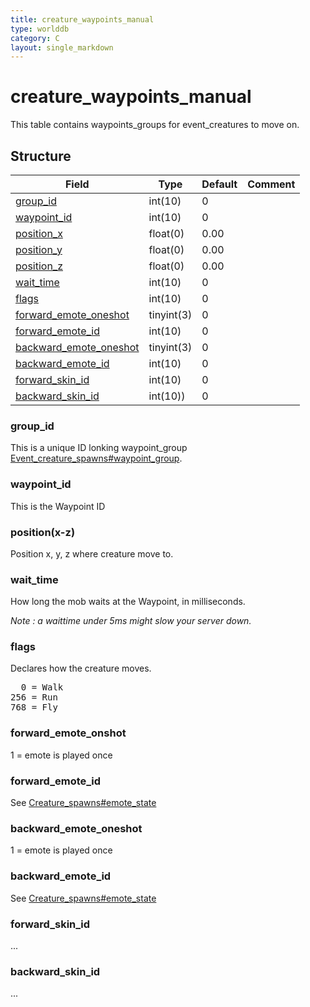 ```yaml
---
title: creature_waypoints_manual
type: worlddb
category: C
layout: single_markdown
---
```


# creature_waypoints_manual
This table contains waypoints_groups for event_creatures to move on.

## Structure

Field                                                                                                                 | Type       | Default | Comment
--------------------------------------------------------------------------------------------------------------------- | ---------- | ------- | -------
[group_id](#group_id)                             | int(10)    | 0       |        
[waypoint_id](#waypoint_id)                       | int(10)    | 0       |        
[position_x](#position.28x-z.29)                  | float(0)   | 0.00    |        
[position_y](#position.28x-z.29)                  | float(0)   | 0.00    |        
[position_z](#position.28x-z.29)                  | float(0)   | 0.00    |        
[wait_time](#waittime)                            | int(10)    | 0       |        
[flags](#flags)                                   | int(10)    | 0       |        
[forward_emote_oneshot](#forward_emote_oneshot)   | tinyint(3) | 0       |        
[forward_emote_id](#forward_emote_id)             | int(10)    | 0       |        
[backward_emote_oneshot](#backward_emote_oneshot) | tinyint(3) | 0       |        
[backward_emote_id](#backward_emote_id)           | int(10)    | 0       |        
[forward_skin_id](#forward_skin_id)               | int(10)    | 0       |        
[backward_skin_id](#backward_skin_id)             | int(10))   | 0       |        

### group_id

This is a unique ID lonking waypoint_group [Event_creature_spawns#waypoint_group](http://www.ascemu.org/wiki/index.php?title=Event_creature_spawns#waypoint_group "Event creature spawns").

### waypoint_id

This is the Waypoint ID

### position(x-z)

Position x, y, z where creature move to.

### wait_time

How long the mob waits at the Waypoint, in milliseconds.

_Note : a waittime under 5ms might slow your server down._

### flags

Declares how the creature moves.

<pre>
  0 = Walk
256 = Run
768 = Fly
</pre>

### forward_emote_onshot

1 = emote is played once

### forward_emote_id

See [Creature_spawns#emote_state](/Wiki/database/world/creature_spawns/#emote_state "Creature spawns")

### backward_emote_oneshot

1 = emote is played once

### backward_emote_id

See [Creature_spawns#emote_state](/Wiki/database/world/creature_spawns/#emote_state "Creature spawns")

### forward_skin_id

...

### backward_skin_id

...